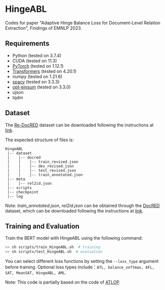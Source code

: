 # HingeABL
Codes for paper "Adaptive Hinge Balance Loss for Document-Level Relation Extraction", Findings of EMNLP 2023.
## Requirements
* Python (tested on 3.7.4)
* CUDA (tested on 11.3)
* [PyTorch](http://pytorch.org/) (tested on 1.12.1)
* [Transformers](https://github.com/huggingface/transformers) (tested on 4.20.1)
* numpy (tested on 1.21.6)
* [spacy](https://spacy.io/) (tested on 3.3.3)
* [opt-einsum](https://github.com/dgasmith/opt_einsum) (tested on 3.3.0)
* ujson
* tqdm

## Dataset
The [Re-DocRED](https://aclanthology.org/2022.emnlp-main.580) dataset can be downloaded following the instructions at [link](https://github.com/tonytan48/Re-DocRED/tree/main/data).

The expected structure of files is:
```
HingeABL
 |-- dataset
 |    |-- docred
 |    |    |-- train_revised.json        
 |    |    |-- dev_revised.json
 |    |    |-- test_revised.json
 |    |    |-- train_annotated.json  
 |-- meta
 |    |-- rel2id.json   
 |-- scripts
 |-- checkpoint
 |-- log
```
Note: *train_annotated.json*, *rel2id.json* can be obtained through the [DocRED](https://www.aclweb.org/anthology/P19-1074/) dataset, which can be downloaded following the instructions at [link](https://github.com/thunlp/DocRED/tree/master/data).

## Training and Evaluation
Train the BERT model with HingeABL using the following command:

```bash
>> sh scripts/train_HingeABL.sh  # training
>> sh scripts/test_HingeABL.sh  # evaluation
```
You can select different loss functions by setting the `--loss_type` argument before training. Optional loss types include：`ATL, balance_softmax, AFL, SAT, MeanSAT, HingeABL, AML`.

Note: This code is partially based on the code of [ATLOP](https://github.com/wzhouad/ATLOP).